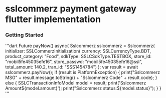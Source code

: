 # sslcommerz payment gateway flutter implementation


### Getting Started

'''dart
Future<void> payNow() async{
    Sslcommerz sslcommerz = Sslcommerz(
        initializer: SSLCommerzInitialization(
            currency: SSLCurrencyType.BDT,
            product_category: "Food",
            sdkType: SSLCSdkType.TESTBOX,
            store_id: "mobil5fe45035efe16",
            store_passwd: "mobil5fe45035efe16@ssl",
            total_amount: 140.2,
            tran_id: "SSS1454784")
    );
   var result = await sslcommerz.payNow();
    if (result is PlatformException) {
      print("Sslcommerz MSG" + result.message.toString() + "Sslcommerz Code" + result.code);
    } else {
      SSLCTransactionInfoModel model = result;
      print('Sslcommerz Amount${model.amount}');
      print("Sslcommerz status:${model.status}");
    }
  }
'''

